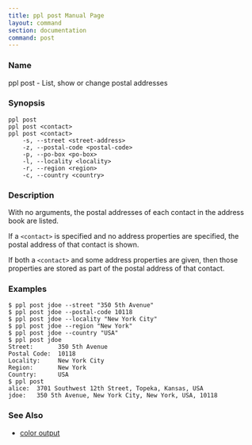 ```yaml
---
title: ppl post Manual Page
layout: command
section: documentation
command: post
---
```


### Name

ppl post - List, show or change postal addresses

### Synopsis

    ppl post
    ppl post <contact>
    ppl post <contact>
        -s, --street <street-address>
        -z, --postal-code <postal-code>
        -p, --po-box <po-box>
        -l, --locality <locality>
        -r, --region <region>
        -c, --country <country>

### Description

With no arguments, the postal addresses of each contact in the address book are
listed.

If a `<contact>` is specified and no address properties are specified, the
postal address of that contact is shown.

If both a `<contact>` and some address properties are given, then those
properties are stored as part of the postal address of that contact.

### Examples

    $ ppl post jdoe --street "350 5th Avenue"
    $ ppl post jdoe --postal-code 10118
    $ ppl post jdoe --locality "New York City"
    $ ppl post jdoe --region "New York"
    $ ppl post jdoe --country "USA"
    $ ppl post jdoe
    Street:       350 5th Avenue 
    Postal Code:  10118
    Locality:     New York City
    Region:       New York
    Country:      USA
    $ ppl post
    alice:  3701 Southwest 12th Street, Topeka, Kansas, USA
    jdoe:   350 5th Avenue, New York City, New York, USA, 10118

### See Also

* [color output](/documentation/configuration/color_post)

